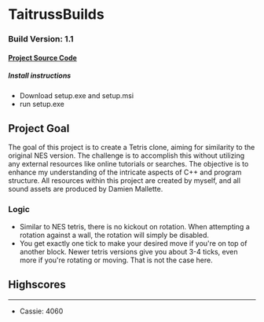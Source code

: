 # TaitrussBuilds
### Build Version: 1.1

#### [Project Source Code](https://github.com/phoenixjmh/Taitruss)

##### Install instructions
- Download setup.exe and setup.msi
- run setup.exe
  

## Project Goal
The goal of this project is to create a Tetris clone, aiming for similarity to the original NES version. The challenge is to accomplish this without utilizing any external resources like online tutorials or searches. The objective is to enhance my understanding of the intricate aspects of C++ and program structure. All resources within this project are created by myself, and all sound assets are produced by Damien Mallette.
### Logic
- Similar to NES tetris, there is no kickout on rotation. When attempting a rotation against a wall, the rotation will simply be disabled. 
- You get exactly one tick to make your desired move if you're on top of another block. Newer tetris versions give you about 3-4 ticks, even more if you're rotating or moving. That is not the case here.

## Highscores
-----------------
- Cassie: 4060
